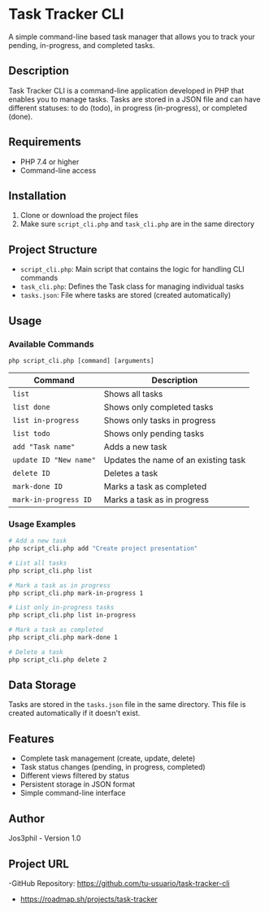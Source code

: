 # Task Tracker CLI

A simple command-line based task manager that allows you to track your pending, in-progress, and completed tasks.

## Description

Task Tracker CLI is a command-line application developed in PHP that enables you to manage tasks. Tasks are stored in a JSON file and can have different statuses: to do (todo), in progress (in-progress), or completed (done).

## Requirements

- PHP 7.4 or higher
- Command-line access

## Installation

1. Clone or download the project files
2. Make sure `script_cli.php` and `task_cli.php` are in the same directory

## Project Structure

- `script_cli.php`: Main script that contains the logic for handling CLI commands
- `task_cli.php`: Defines the Task class for managing individual tasks
- `tasks.json`: File where tasks are stored (created automatically)

## Usage

### Available Commands

```
php script_cli.php [command] [arguments]
```

| Command | Description |
|---------|-------------|
| `list` | Shows all tasks |
| `list done` | Shows only completed tasks |
| `list in-progress` | Shows only tasks in progress |
| `list todo` | Shows only pending tasks |
| `add "Task name"` | Adds a new task |
| `update ID "New name"` | Updates the name of an existing task |
| `delete ID` | Deletes a task |
| `mark-done ID` | Marks a task as completed |
| `mark-in-progress ID` | Marks a task as in progress |

### Usage Examples

```bash
# Add a new task
php script_cli.php add "Create project presentation"

# List all tasks
php script_cli.php list

# Mark a task as in progress
php script_cli.php mark-in-progress 1

# List only in-progress tasks
php script_cli.php list in-progress

# Mark a task as completed
php script_cli.php mark-done 1

# Delete a task
php script_cli.php delete 2
```

## Data Storage

Tasks are stored in the `tasks.json` file in the same directory. This file is created automatically if it doesn't exist.

## Features

- Complete task management (create, update, delete)
- Task status changes (pending, in progress, completed)
- Different views filtered by status
- Persistent storage in JSON format
- Simple command-line interface

## Author

Jos3phil - Version 1.0

## Project URL
-GitHub Repository: https://github.com/tu-usuario/task-tracker-cli
- https://roadmap.sh/projects/task-tracker
